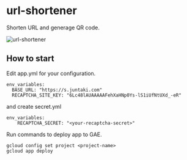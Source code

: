 # url-shortener

Shorten URL and generage QR code.

![url-shortener](https://user-images.githubusercontent.com/5100568/38465564-40d7b79e-3b58-11e8-978f-304193d4f5c3.gif)

## How to start

Edit app.yml for your configuration.

~~~
env_variables:
  BASE_URL: "https://s.juntaki.com"
  RECAPTCHA_SITE_KEY: "6Lc48lAUAAAAAFehXaHNp0Ys-lS1iUfNtUXd_-eR"
~~~

and create secret.yml

~~~
env_variables:
    RECAPTCHA_SECRET: "<your-recaptcha-secret>"
~~~

Run commands to deploy app to GAE.

~~~
gcloud config set project <project-name>
gcloud app deploy
~~~
